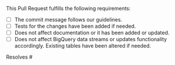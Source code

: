 This Pull Request fulfills the following requirements:

- [ ] The commit message follows our guidelines.
- [ ] Tests for the changes have been added if needed.
- [ ] Does not affect documentation or it has been added or updated.
- [ ] Does not affect BigQuery data streams or updates functionality
      accordingly. Existing tables have been altered if needed.

<!--
Example: Resolves #1234

This allows PRs to be resolved automatically once the PR is merged to a base
branch. The following line should be removed if the PR does not affect any open
issues.
-->

Resolves #

<!--
Link to a PR with a documentation update:
-->
